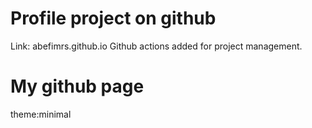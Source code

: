 
# Profile project on github
Link: abefimrs.github.io
Github actions added for project management.
# My github page
theme:minimal

